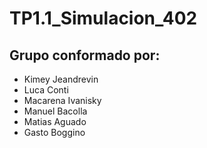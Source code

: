 # TP1.1_Simulacion_402
## Grupo conformado por:
* Kimey Jeandrevin
* Luca Conti
* Macarena Ivanisky
* Manuel Bacolla
* Matias Aguado
* Gasto Boggino
